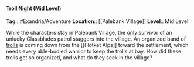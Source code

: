 #### Troll Night (Mid Level)
**Tag**:: #Exandria/Adventure
**Location**:: [[Palebank Village]]
**Level**:: Mid Level

 While the characters stay in Palebank Village, the only survivor of an unlucky Glassblades patrol staggers into the village. An organized band of [trolls](https://www.dndbeyond.com/monsters/troll) is coming down from the [[Flotket Alps]] toward the settlement, which needs every able-bodied warrior to keep the trolls at bay. How did these trolls get so organized, and what do they seek in the village?
